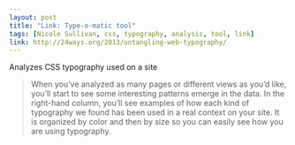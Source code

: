 ```yaml
---
layout: post
title: "Link: Type-o-matic tool"
tags: [Nicole Sullivan, css, typography, analysis, tool, link]
link: http://24ways.org/2013/untangling-web-typography/
---
```


Analyzes CSS typography used on a site

>When you’ve analyzed as many pages or different views as you’d like, you’ll start to see some interesting patterns emerge in the data. In the right-hand column, you’ll see examples of how each kind of typography we found has been used in a real context on your site. It is organized by color and then by size so you can easily see how you are using typography.